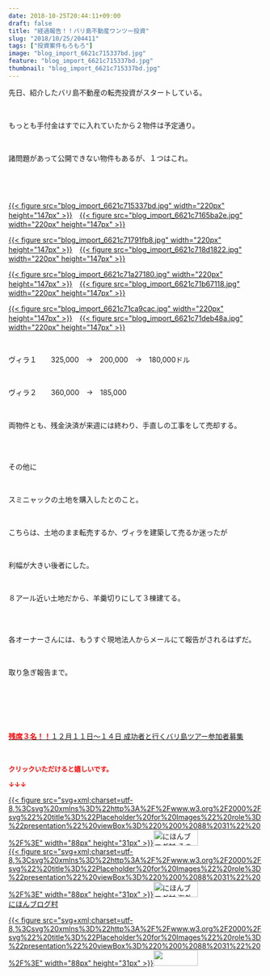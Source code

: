 ```yaml
---
date: 2018-10-25T20:44:11+09:00
draft: false
title: "経過報告！！バリ島不動産ワンツー投資"
slug: "2018/10/25/204411"
tags: ["投資案件もろもろ"]
image: "blog_import_6621c715337bd.jpg"
feature: "blog_import_6621c715337bd.jpg"
thumbnail: "blog_import_6621c715337bd.jpg"
---
```

<p>先日、紹介したバリ島不動産の転売投資がスタートしている。</p><p> </p><p>もっとも手付金はすでに入れていたから２物件は予定通り。</p><p> </p><p>諸問題があって公開できない物件もあるが、１つはこれ。</p><p> </p><p> </p><p><a href="blog_import_6621c715337bd.jpg">{{< figure src="blog_import_6621c715337bd.jpg" width="220px" height="147px" >}}</a>　<a href="blog_import_6621c7165ba2e.jpg">{{< figure src="blog_import_6621c7165ba2e.jpg" width="220px" height="147px" >}}</a></p><p><a href="blog_import_6621c71791fb8.jpg">{{< figure src="blog_import_6621c71791fb8.jpg" width="220px" height="147px" >}}</a>　<a href="blog_import_6621c718d1822.jpg">{{< figure src="blog_import_6621c718d1822.jpg" width="220px" height="147px" >}}</a></p><p><a href="blog_import_6621c71a27180.jpg">{{< figure src="blog_import_6621c71a27180.jpg" width="220px" height="147px" >}}</a>　<a href="blog_import_6621c71b67118.jpg">{{< figure src="blog_import_6621c71b67118.jpg" width="220px" height="147px" >}}</a></p><p><a href="blog_import_6621c71ca9cac.jpg">{{< figure src="blog_import_6621c71ca9cac.jpg" width="220px" height="147px" >}}</a>　<a href="blog_import_6621c71deb48a.jpg">{{< figure src="blog_import_6621c71deb48a.jpg" width="220px" height="147px" >}}</a></p><p> </p><p>ヴィラ１　　325,000　→　200,000　→　180,000ドル</p><p> </p><p>ヴィラ２　　360,000　→　185,000</p><p> </p><p>両物件とも、残金決済が来週には終わり、手直しの工事をして売却する。</p><p> </p><p><br/>その他に</p><p> </p><p>スミニャックの土地を購入したとのこと。</p><p> </p><p>こちらは、土地のまま転売するか、ヴィラを建築して売るか迷ったが</p><p> </p><p>利幅が大きい後者にした。</p><p> </p><p>８アール近い土地だから、羊羹切りにして３棟建てる。</p><p> </p><p><br/>各オーナーさんには、もうすぐ現地法人からメールにて報告がされるはずだ。</p><p> </p><p>取り急ぎ報告まで。</p><p> </p><p> </p><p> </p><p><a href="https://ameblo.jp/baliclub/entry-12410059910.html" target="_blank"><span style="font-weight: bold;"><span style="color: rgb(255, 0, 0);">残席３名！！</span></span>１２月１１日～１４日 成功者と行くバリ島ツアー参加者募集</a></p><p> </p><p><font color="#ff0000" size="2"><strong>クリックいただけると嬉しいです。</strong></font></p><p><font color="#ff0000" size="2"><strong>↓↓↓</strong></font></p><p><a href="ranking.html?p_cid=01260127" id="&amp;blogmura_banner" target="_blank">{{< figure src="svg+xml;charset=utf-8,%3Csvg%20xmlns%3D%22http%3A%2F%2Fwww.w3.org%2F2000%2Fsvg%22%20title%3D%22Placeholder%20for%20Images%22%20role%3D%22presentation%22%20viewBox%3D%220%200%2088%2031%22%20%2F%3E" width="88px" height="31px" >}}<noscript><img alt="にほんブログ村 その他生活ブログ 不動産投資へ" border="0" height="31" src="https://img-proxy.blog-video.jp/images?url=http%3A%2F%2Flife.blogmura.com%2Fhudousantoushi%2Fimg%2Fhudousantoushi88_31.gif" width="88"></noscript></a><br/><a href="ranking.html?p_cid=01260127" target="_blank">{{< figure src="svg+xml;charset=utf-8,%3Csvg%20xmlns%3D%22http%3A%2F%2Fwww.w3.org%2F2000%2Fsvg%22%20title%3D%22Placeholder%20for%20Images%22%20role%3D%22presentation%22%20viewBox%3D%220%200%2088%2031%22%20%2F%3E" width="88px" height="31px" >}}<noscript><img alt="にほんブログ村 海外生活ブログ バリ島情報へ" border="0" height="31" src="https://img-proxy.blog-video.jp/images?url=http%3A%2F%2Foverseas.blogmura.com%2Fbali%2Fimg%2Fbali88_31.gif" width="88"></noscript></a><br/><a href="ranking.html?p_cid=01260127" target="_blank">にほんブログ村</a></p><p><a href="link.php?1804582" title="人気ブログランキングへ">{{< figure src="svg+xml;charset=utf-8,%3Csvg%20xmlns%3D%22http%3A%2F%2Fwww.w3.org%2F2000%2Fsvg%22%20title%3D%22Placeholder%20for%20Images%22%20role%3D%22presentation%22%20viewBox%3D%220%200%2088%2031%22%20%2F%3E" width="88px" height="31px" >}}<noscript><img border="0" height="31" src="https://blog.with2.net/img/banner/banner_22.gif" width="88"></noscript></a></p><p> </p>

